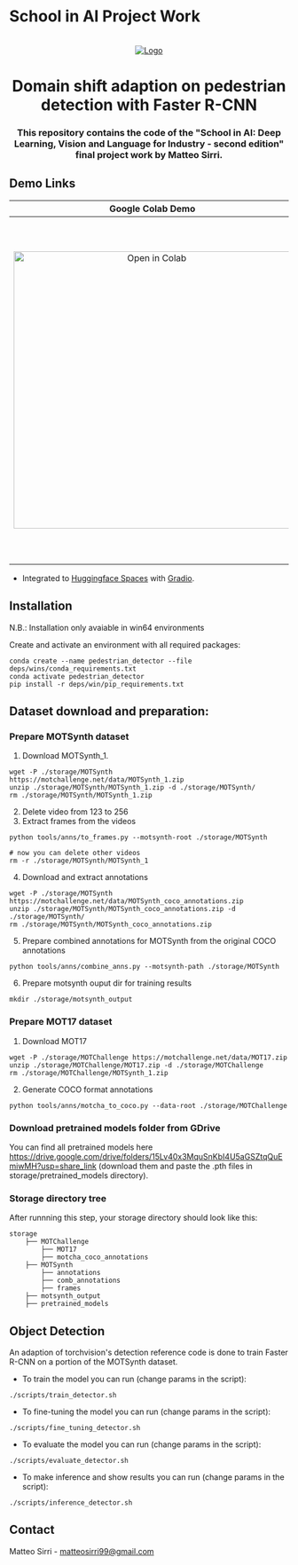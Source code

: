 # School in AI Project Work

<br />
<div align="center">
  <a href="https://aischools.it/">
    <img src="http://www.aiacademy.unimore.it/media/news/ai-logo-white_2ND_EDITION.png" alt="Logo" >
  </a>
  <h1 align="center">Domain shift adaption on pedestrian detection with Faster R-CNN</h3>
  <h3 align="center">
    This repository contains the code of the "School in AI: Deep Learning, Vision and Language for Industry - second edition" final project work by Matteo Sirri.
  </p>
</div>


## Demo Links

|                                                                    Google Colab Demo                                                                    |                                                                       Huggingface Demo                                                                        |                                                    Report                                                     |
| :-----------------------------------------------------------------------------------------------------------------------------------------------------: | :-----------------------------------------------------------------------------------------------------------------------------------------------------------: | :-----------------------------------------------------------------------------------------------------------: |
| [<img src="https://colab.research.google.com/assets/colab-badge.svg" alt="Open in Colab" width="500"/>](https://colab.research.google.com/drive/1KQqmPANWiLqAJH0yZN1UV_FVqnzPrurw) | [<img src="https://img.shields.io/badge/%F0%9F%A4%97%20Hugging%20Face-Spaces-blue" alt="Hugging Face Spaces" width="620"/>](https://huggingface.co/spaces/sir3mat/SchoolInAiProjectWork) | [<img src="https://img.shields.io/badge/Report-Download-Blue?style=flat&color=informational" width="500"/>](https://docs.google.com/document/d/1U0yEuGx5wJ8xkZUpdMQS59XM9V7IidX-vzX9bOh6iEM/edit?usp=share_link) |
- Integrated to [Huggingface Spaces](https://huggingface.co/spaces) with [Gradio](https://github.com/gradio-app/gradio).

## Installation

N.B.: Installation only avaiable in win64 environments

Create and activate an environment with all required packages:

```
conda create --name pedestrian_detector --file deps/wins/conda_requirements.txt
conda activate pedestrian_detector
pip install -r deps/win/pip_requirements.txt
```

## Dataset download and preparation:

### Prepare MOTSynth dataset

1. Download MOTSynth_1.

```
wget -P ./storage/MOTSynth https://motchallenge.net/data/MOTSynth_1.zip
unzip ./storage/MOTSynth/MOTSynth_1.zip -d ./storage/MOTSynth/
rm ./storage/MOTSynth/MOTSynth_1.zip
```

2. Delete video from 123 to 256
3. Extract frames from the videos

```
python tools/anns/to_frames.py --motsynth-root ./storage/MOTSynth

# now you can delete other videos
rm -r ./storage/MOTSynth/MOTSynth_1
```

4. Download and extract annotations

```
wget -P ./storage/MOTSynth https://motchallenge.net/data/MOTSynth_coco_annotations.zip
unzip ./storage/MOTSynth/MOTSynth_coco_annotations.zip -d ./storage/MOTSynth/
rm ./storage/MOTSynth/MOTSynth_coco_annotations.zip
```

5. Prepare combined annotations for MOTSynth from the original COCO annotations

```
python tools/anns/combine_anns.py --motsynth-path ./storage/MOTSynth
```

6. Prepare motsynth ouput dir for training results

```
mkdir ./storage/motsynth_output
```

### Prepare MOT17 dataset

1. Download MOT17

```
wget -P ./storage/MOTChallenge https://motchallenge.net/data/MOT17.zip
unzip ./storage/MOTChallenge/MOT17.zip -d ./storage/MOTChallenge
rm ./storage/MOTChallenge/MOTSynth_1.zip
```

2. Generate COCO format annotations

```
python tools/anns/motcha_to_coco.py --data-root ./storage/MOTChallenge
```

### Download pretrained models folder from GDrive

You can find all pretrained models here https://drive.google.com/drive/folders/15Lv40x3MquSnKbI4U5aGSZtqQuEmiwMH?usp=share_link (download them and paste the .pth files in storage/pretrained_models directory).

### Storage directory tree

After runnning this step, your storage directory should look like this:

```text
storage
    ├── MOTChallenge
        ├── MOT17
        ├── motcha_coco_annotations
    ├── MOTSynth
        ├── annotations
        ├── comb_annotations
        ├── frames
    ├── motsynth_output
    ├── pretrained_models
```

## Object Detection

An adaption of torchvision's detection reference code is done to train Faster R-CNN on a portion of the MOTSynth dataset.

- To train the model you can run (change params in the script):

```
./scripts/train_detector.sh
```

- To fine-tuning the model you can run (change params in the script):

```
./scripts/fine_tuning_detector.sh
```

- To evaluate the model you can run (change params in the script):

```
./scripts/evaluate_detector.sh
```

- To make inference and show results you can run (change params in the script):

```
./scripts/inference_detector.sh
```

## Contact

Matteo Sirri - matteosirri99@gmail.com

